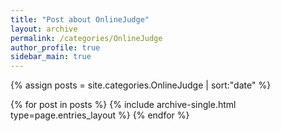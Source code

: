 ```yaml
---
title: "Post about OnlineJudge"
layout: archive
permalink: /categories/OnlineJudge
author_profile: true
sidebar_main: true
---
```


{% assign posts = site.categories.OnlineJudge | sort:"date" %}

{% for post in posts %}
  {% include archive-single.html type=page.entries_layout %}
{% endfor %}
